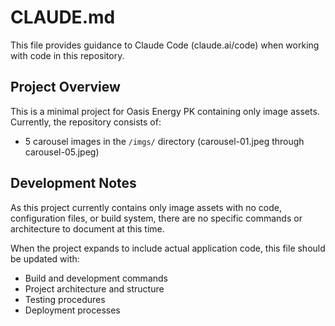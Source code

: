 # CLAUDE.md

This file provides guidance to Claude Code (claude.ai/code) when working with code in this repository.

## Project Overview

This is a minimal project for Oasis Energy PK containing only image assets. Currently, the repository consists of:
- 5 carousel images in the `/imgs/` directory (carousel-01.jpeg through carousel-05.jpeg)

## Development Notes

As this project currently contains only image assets with no code, configuration files, or build system, there are no specific commands or architecture to document at this time.

When the project expands to include actual application code, this file should be updated with:
- Build and development commands
- Project architecture and structure
- Testing procedures
- Deployment processes